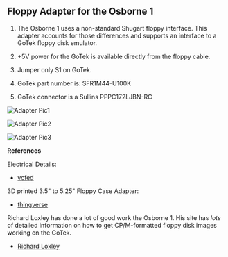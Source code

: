 Floppy Adapter for the Osborne 1
--------------------------------

1. The Osborne 1 uses a non-standard Shugart floppy interface.  This adapter accounts for those 
differences and supports an interface to a GoTek floppy disk emulator.

2. +5V power for the GoTek is available directly from the floppy cable.

3. Jumper only S1 on GoTek.

4. GoTek part number is:  SFR1M44-U100K

5. GoTek connector is a Sullins PPPC172LJBN-RC

![Adapter Pic1](https://vissernet.ca/picture_library/FloppyAdapter_V1.1.png)

![Adapter Pic2](https://vissernet.ca/picture_library/FloppyAdapter_01.png)

![Adapter Pic3](https://vissernet.ca/picture_library/FloppyAdapter_02.png)

**References**

Electrical Details:

* [vcfed](http://www.vcfed.org/forum/showthread.php?56999-Osborne-1-Gotek-Floppy-Emulator-SUCCESS!)

3D printed 3.5" to 5.25" Floppy Case Adapter:

* [thingverse](https://www.thingiverse.com/thing:2217061)

Richard Loxley has done a lot of good work the Osborne 1.  His site has *lots* of detailed information on
how to get CP/M-formatted floppy disk images working on the GoTek.

* [Richard Loxley](https://www.richardloxley.com/2018/03/30/retro-challenge-2018-04/)


